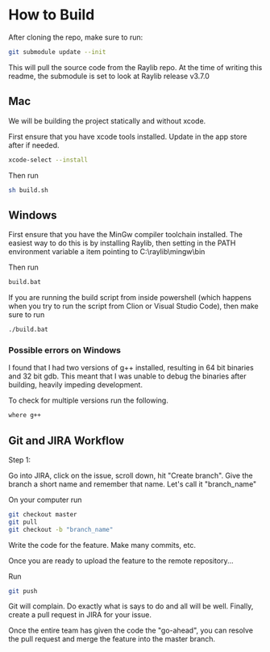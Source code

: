 # How to Build
After cloning the repo, make sure to run:

```bash
git submodule update --init
```

This will pull the source code from the Raylib repo. At the time of writing 
this readme, the submodule is set to look at Raylib release v3.7.0

## Mac
We will be building the project statically and without xcode.

First ensure that you have xcode tools installed. Update in the app store after if needed.
```bash
xcode-select --install
```

Then run
```bash
sh build.sh
```

## Windows

First ensure that you have the MinGw compiler toolchain installed.
The easiest way to do this is by installing Raylib, then setting
in the PATH environment variable a item pointing to C:\raylib\mingw\bin

Then run
```bash
build.bat
```

If you are running the build script from inside powershell (which happens when you try to run the script from Clion or Visual Studio Code), then make sure to run
```bash
./build.bat
```

### Possible errors on Windows

I found that I had two versions of g++ installed, resulting in 64 bit binaries and 32 bit gdb.
This meant that I was unable to debug the binaries after building, heavily impeding development.

To check for multiple versions run the following.
```bash
where g++
``` 

## Git and JIRA Workflow

Step 1:

Go into JIRA, click on the issue, scroll down, hit "Create branch".
Give the branch a short name and remember that name. Let's call it "branch_name"

On your computer run
```bash
git checkout master
git pull
git checkout -b "branch_name"
```

Write the code for the feature. Make many commits, etc. 

Once you are ready to upload the feature to the remote repository...

Run
```bash
git push
```

Git will complain. Do exactly what is says to do and all will be well. Finally, 
create a pull request in JIRA for your issue.

Once the entire team has given the code the "go-ahead",
you can resolve the pull request and merge the feature into the master branch.


